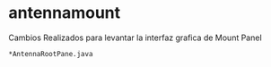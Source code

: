 # antennamount

Cambios Realizados para levantar la interfaz grafica de Mount Panel

    *AntennaRootPane.java
    
  
